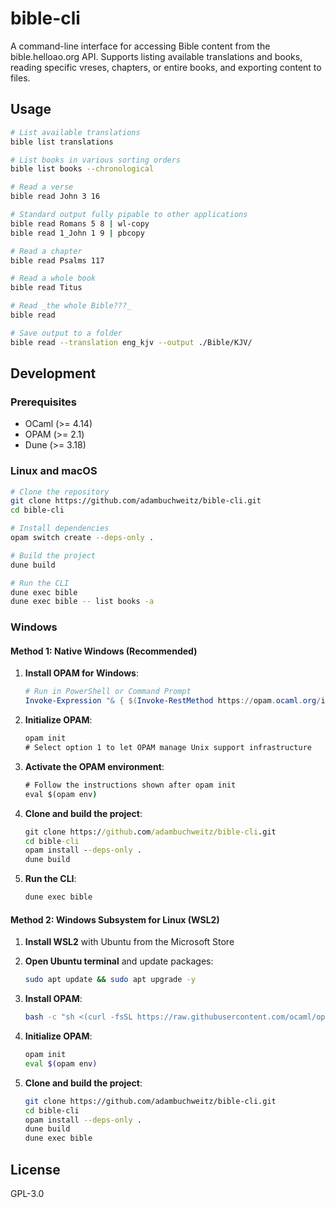 # bible-cli

A command-line interface for accessing Bible content from the bible.helloao.org API. Supports listing available translations and books, reading specific vreses, chapters, or entire books, and exporting content to files.

## Usage

```bash
# List available translations
bible list translations

# List books in various sorting orders
bible list books --chronological

# Read a verse
bible read John 3 16

# Standard output fully pipable to other applications
bible read Romans 5 8 | wl-copy
bible read 1_John 1 9 | pbcopy

# Read a chapter
bible read Psalms 117

# Read a whole book
bible read Titus

# Read _the whole Bible???_
bible read

# Save output to a folder
bible read --translation eng_kjv --output ./Bible/KJV/
```

## Development

### Prerequisites

- OCaml (>= 4.14)
- OPAM (>= 2.1)
- Dune (>= 3.18)

### Linux and macOS

```bash
# Clone the repository
git clone https://github.com/adambuchweitz/bible-cli.git
cd bible-cli

# Install dependencies
opam switch create --deps-only .

# Build the project
dune build

# Run the CLI
dune exec bible
dune exec bible -- list books -a
```

### Windows

#### Method 1: Native Windows (Recommended)

1. **Install OPAM for Windows**:
   ```powershell
   # Run in PowerShell or Command Prompt
   Invoke-Expression "& { $(Invoke-RestMethod https://opam.ocaml.org/install.ps1) }"
   ```

2. **Initialize OPAM**:
   ```cmd
   opam init
   # Select option 1 to let OPAM manage Unix support infrastructure
   ```

3. **Activate the OPAM environment**:
   ```cmd
   # Follow the instructions shown after opam init
   eval $(opam env)
   ```

4. **Clone and build the project**:
   ```cmd
   git clone https://github.com/adambuchweitz/bible-cli.git
   cd bible-cli
   opam install --deps-only .
   dune build
   ```

5. **Run the CLI**:
   ```cmd
   dune exec bible
   ```

#### Method 2: Windows Subsystem for Linux (WSL2)

1. **Install WSL2** with Ubuntu from the Microsoft Store
2. **Open Ubuntu terminal** and update packages:
   ```bash
   sudo apt update && sudo apt upgrade -y
   ```

3. **Install OPAM**:
   ```bash
   bash -c "sh <(curl -fsSL https://raw.githubusercontent.com/ocaml/opam/master/shell/install.sh)"
   ```

4. **Initialize OPAM**:
   ```bash
   opam init
   eval $(opam env)
   ```

5. **Clone and build the project**:
   ```bash
   git clone https://github.com/adambuchweitz/bible-cli.git
   cd bible-cli
   opam install --deps-only .
   dune build
   dune exec bible
   ```

## License

GPL-3.0
